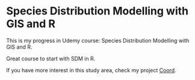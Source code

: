 # Species Distribution Modelling with GIS and R

This is my progress in Udemy course: Species Distribution Modelling with GIS and R.

Great course to start with SDM in R.

If you have more interest in this study area, check my project [Coord](https://github.com/gustmtofoli/Coord).

